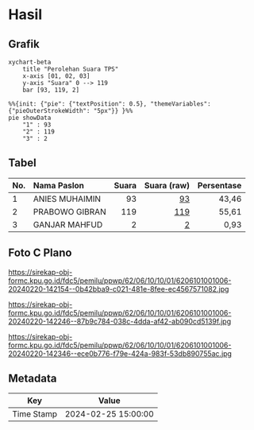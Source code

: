 # Hasil

## Grafik

```mermaid
xychart-beta
    title "Perolehan Suara TPS"
    x-axis [01, 02, 03]
    y-axis "Suara" 0 --> 119
    bar [93, 119, 2]
```

```mermaid
%%{init: {"pie": {"textPosition": 0.5}, "themeVariables": {"pieOuterStrokeWidth": "5px"}} }%%
pie showData
    "1" : 93
    "2" : 119
    "3" : 2
```

## Tabel

| No. | Nama Paslon    | Suara | Suara (raw) | Persentase |
|:--- |:-------------- | -----:| -----------:| ----------:|
| 1   | ANIES MUHAIMIN | 93    | [93][p-1]   | 43,46      |
| 2   | PRABOWO GIBRAN | 119   | [119][p-2]  | 55,61      |
| 3   | GANJAR MAHFUD  | 2     | [2][p-3]    | 0,93       |


[p-1]: https://github.com/gigit-pemilu/pemilu-2024-62-kalimantan-tengah/blob/main/pilpres/hitung-suara/sub/62-kalimantan-tengah/sub/06-katingan/sub/10-katingan-kuala/sub/1001-pagatan-hilir/sub/006-tps/sub/paslon-1.txt
[p-2]: https://github.com/gigit-pemilu/pemilu-2024-62-kalimantan-tengah/blob/main/pilpres/hitung-suara/sub/62-kalimantan-tengah/sub/06-katingan/sub/10-katingan-kuala/sub/1001-pagatan-hilir/sub/006-tps/sub/paslon-2.txt
[p-3]: https://github.com/gigit-pemilu/pemilu-2024-62-kalimantan-tengah/blob/main/pilpres/hitung-suara/sub/62-kalimantan-tengah/sub/06-katingan/sub/10-katingan-kuala/sub/1001-pagatan-hilir/sub/006-tps/sub/paslon-3.txt

## Foto C Plano

https://sirekap-obj-formc.kpu.go.id/fdc5/pemilu/ppwp/62/06/10/10/01/6206101001006-20240220-142154--0b42bba9-c021-481e-8fee-ec4567571082.jpg

https://sirekap-obj-formc.kpu.go.id/fdc5/pemilu/ppwp/62/06/10/10/01/6206101001006-20240220-142246--87b9c784-038c-4dda-af42-ab090cd5139f.jpg

https://sirekap-obj-formc.kpu.go.id/fdc5/pemilu/ppwp/62/06/10/10/01/6206101001006-20240220-142346--ece0b776-f79e-424a-983f-53db890755ac.jpg


## Metadata

| Key        | Value               |
| ---------- | ------------------- |
| Time Stamp | 2024-02-25 15:00:00 |



